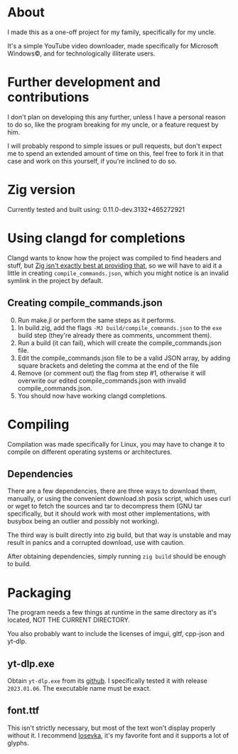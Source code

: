 # About
I made this as a one-off project for my family, specifically for my uncle.

It's a simple YouTube video downloader, made specifically for Microsoft Windows©,
and for technologically illiterate users.

# Further development and contributions
I don't plan on developing this any further, unless I have a personal reason
to do so, like the program breaking for my uncle, or a feature request by him.

I will probably respond to simple issues or pull requests, but don't expect me
to spend an extended amount of time on this, feel free to fork it in that case
and work on this yourself, if you're inclined to do so.

# Zig version
Currently tested and built using: 0.11.0-dev.3132+465272921

# Using clangd for completions
Clangd wants to know how the project was compiled to find headers and stuff,
but [Zig isn't exactly best at providing that](https://github.com/ziglang/zig/issues/9323),
so we will have to aid it a little in creating `compile_commands.json`, which you might notice
is an invalid symlink in the project by default.

## Creating compile_commands.json
0. Run make.jl or perform the same steps as it performs.
1. In build.zig, add the flags `-MJ build/compile_commands.json` to the `exe` build step
(they're already there as comments, uncomment them).
2. Run a build (it can fail), which will create the compile_commands.json file.
3. Edit the compile_commands.json file to be a valid JSON array, by adding square brackets
and deleting the comma at the end of the file
4. Remove (or comment out) the flag from step #1, otherwise it will overwrite our edited
compile_commands.json with invalid compile_commands.json.
5. You should now have working clangd completions.

# Compiling
Compilation was made specifically for Linux, you may have to change it
to compile on different operating systems or architectures.

## Dependencies
There are a few dependencies, there are three ways to download them, manually,
or using the convenient download.sh posix script, which uses curl or wget
to fetch the sources and tar to decompress them (GNU tar specifically, but
it should work with most other implementations, with busybox being an outlier
and possibly not working).

The third way is built directly into zig build, but that way is unstable
and may result in panics and a corrupted download, use with caution.

After obtaining dependencies, simply running `zig build` should be enough to build.

# Packaging
The program needs a few things at runtime in the same directory as it's located,
NOT THE CURRENT DIRECTORY.

You also probably want to include the licenses of imgui, gltf, cpp-json and yt-dlp.

## yt-dlp.exe
Obtain `yt-dlp.exe` from its [github](https://github.com/yt-dlp/yt-dlp).
I specifically tested it with release `2023.01.06`.
The executable name must be exact.

## font.ttf
This isn't strictly necessary, but most of the text won't display properly without it.
I recommend [Iosevka](https://typeof.net/Iosevka/), it's my favorite font
and it supports a lot of glyphs.
